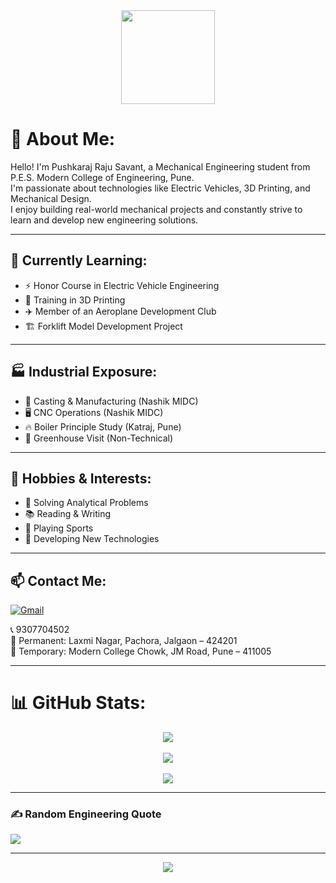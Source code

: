 <div align="center">
  <img height="150" src="https://camo.githubusercontent.com/4d9f5ecceb711eec6e2018f38a5677dc657c9738d4a65ba3b928c41c0a45b439/68747470733a2f2f6d69726f2e6d656469756d2e636f6d2f6d61782f313336302f302a37513379765349765f7430696f4a2d5a2e676966" />
</div>

# 💫 About Me:
Hello! I'm Pushkaraj Raju Savant, a Mechanical Engineering student from P.E.S. Modern College of Engineering, Pune.  
I'm passionate about technologies like Electric Vehicles, 3D Printing, and Mechanical Design.  
I enjoy building real-world mechanical projects and constantly strive to learn and develop new engineering solutions.

---

## 🌱 Currently Learning:
- ⚡ Honor Course in Electric Vehicle Engineering  
- 🧠 Training in 3D Printing  
- ✈️ Member of an Aeroplane Development Club  
- 🏗️ Forklift Model Development Project

---

## 🏭 Industrial Exposure:
- 🔩 Casting & Manufacturing (Nashik MIDC)  
- 🖥️ CNC Operations (Nashik MIDC)  
- 🔥 Boiler Principle Study (Katraj, Pune)  
- 🌱 Greenhouse Visit (Non-Technical)

---

## 🎯 Hobbies & Interests:
- 🧩 Solving Analytical Problems  
- 📚 Reading & Writing  
- 🏏 Playing Sports  
- 🔬 Developing New Technologies

---

## 📫 Contact Me:
[![Gmail](https://img.shields.io/badge/Gmail-D14836?style=for-the-badge&logo=gmail&logoColor=white)](mailto:pushkarajsavant51@gmail.com)

📞 9307704502  
📍 Permanent: Laxmi Nagar, Pachora, Jalgaon – 424201  
📍 Temporary: Modern College Chowk, JM Road, Pune – 411005

---

# 📊 GitHub Stats:
<div align="center">
  <img src="https://github-readme-stats.vercel.app/api?username=PushkarajSavant&theme=radical&hide_border=false&include_all_commits=true&count_private=true" /><br/><br/>
  <img src="https://github-readme-streak-stats.herokuapp.com/?user=PushkarajSavant&theme=radical&hide_border=false" /><br/><br/>
  <img src="https://github-readme-stats.vercel.app/api/top-langs/?username=PushkarajSavant&theme=radical&hide_border=false&include_all_commits=true&count_private=true&layout=compact" />
</div>

---

### ✍️ Random Engineering Quote
![](https://quotes-github-readme.vercel.app/api?type=horizontal&theme=merko)

---

<div align="center">
  <a href="https://visitcount.itsvg.in">
    <img src="https://visitcount.itsvg.in/api?id=PushkarajSavant&icon=0&color=1" />
  </a>
</div>

<!-- Proudly created with GPRM ( https://gprm.itsvg.in ) -->
